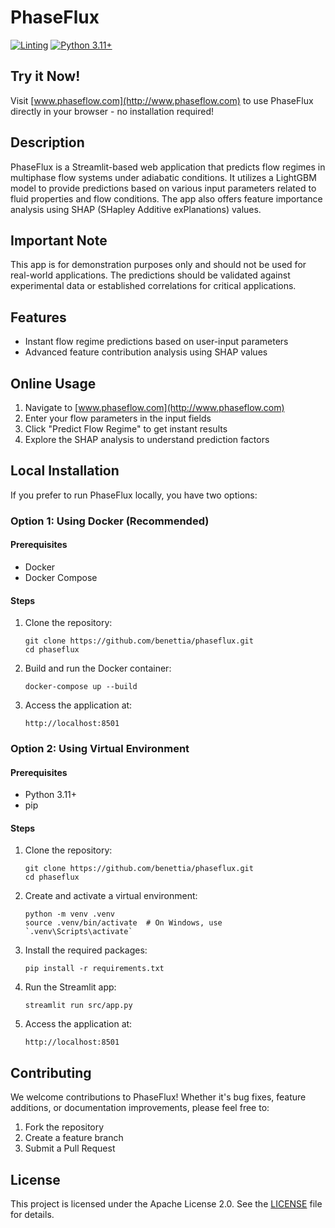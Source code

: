 # PhaseFlux

[![Linting](https://github.com/benettia/phaseflux/actions/workflows/linting.yml/badge.svg)](https://github.com/benettia/phaseflux/actions/workflows/linting.yml)
[![Python 3.11+](https://img.shields.io/badge/python-3.11%2B-blue.svg)](https://www.python.org/downloads/)

## Try it Now!
Visit [www.phaseflow.com](http://www.phaseflow.com) to use PhaseFlux directly in your browser - no installation required!

## Description
PhaseFlux is a Streamlit-based web application that predicts flow regimes in multiphase flow systems under adiabatic conditions. It utilizes a LightGBM model to provide predictions based on various input parameters related to fluid properties and flow conditions. The app also offers feature importance analysis using SHAP (SHapley Additive exPlanations) values.

## Important Note
This app is for demonstration purposes only and should not be used for real-world applications. The predictions should be validated against experimental data or established correlations for critical applications.

## Features
- Instant flow regime predictions based on user-input parameters
- Advanced feature contribution analysis using SHAP values

## Online Usage
1. Navigate to [www.phaseflow.com](http://www.phaseflow.com)
2. Enter your flow parameters in the input fields
3. Click "Predict Flow Regime" to get instant results
4. Explore the SHAP analysis to understand prediction factors

## Local Installation

If you prefer to run PhaseFlux locally, you have two options:

### Option 1: Using Docker (Recommended)

#### Prerequisites
- Docker
- Docker Compose

#### Steps
1. Clone the repository:
   ```
   git clone https://github.com/benettia/phaseflux.git
   cd phaseflux
   ```

2. Build and run the Docker container:
   ```
   docker-compose up --build
   ```

3. Access the application at:
   ```
   http://localhost:8501
   ```

### Option 2: Using Virtual Environment

#### Prerequisites
- Python 3.11+
- pip

#### Steps
1. Clone the repository:
   ```
   git clone https://github.com/benettia/phaseflux.git
   cd phaseflux
   ```

2. Create and activate a virtual environment:
   ```
   python -m venv .venv
   source .venv/bin/activate  # On Windows, use `.venv\Scripts\activate`
   ```

3. Install the required packages:
   ```
   pip install -r requirements.txt
   ```

4. Run the Streamlit app:
   ```
   streamlit run src/app.py
   ```

5. Access the application at:
   ```
   http://localhost:8501
   ```

## Contributing
We welcome contributions to PhaseFlux! Whether it's bug fixes, feature additions, or documentation improvements, please feel free to:
1. Fork the repository
2. Create a feature branch
3. Submit a Pull Request

## License
This project is licensed under the Apache License 2.0. See the [LICENSE](LICENSE) file for details.